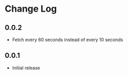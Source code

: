 # Change Log

## 0.0.2

- Fetch every 60 seconds instead of every 10 seconds

## 0.0.1

- Initial release
